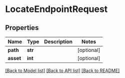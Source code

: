 # LocateEndpointRequest


## Properties

Name | Type | Description | Notes
------------ | ------------- | ------------- | -------------
**path** | **str** |  | [optional] 
**asset** | **int** |  | [optional] 

[[Back to Model list]](../README.md#models) [[Back to API list]](../README.md#api-endpoints) [[Back to README]](../README.md)


